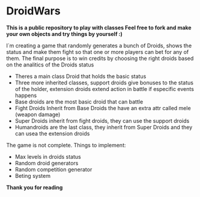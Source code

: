 # DroidWars
**This is a public repository to play with classes
Feel free to fork and make your own objects and try things by yourself :)**

I´m creating a game that randomly generates a bunch of Droids, shows the status and make them fight so that one or more players can bet for any of them.
The final purpose is to win credits by choosing the right droids based on the analitics of the Droids status

- Theres a main class Droid that holds the basic status
- Three more inherited classes, support droids give bonuses to the status of the holder, extension droids extend action in battle if especific events happens
- Base droids are the most basic droid that can battle
- Fight Droids Inherit from Base Droids the have an extra attr called mele (weapon damage)
- Super Droids inherit from fight droids, they can use  the support droids 
- Humandroids are the last class, they inherit from Super Droids and they can usea the extension droids

The game is not complete.
Things to implement:
- Max levels in droids status
- Random droid generators
- Random competition generator
- Beting system

**Thank you for reading**
